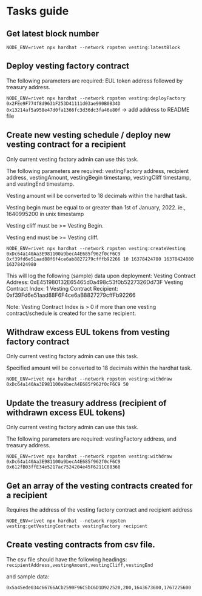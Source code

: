 # Tasks guide


## Get latest block number

`NODE_ENV=rivet npx hardhat --network ropsten vesting:latestBlock`


## Deploy vesting factory contract

The following parameters are required: EUL token address followed by treasury address.

`NODE_ENV=rivet npx hardhat --network ropsten vesting:deployFactory 0x2FEe9F774f8d963bF253D41111d03ae990B0834D 0x13214af5a958e47d0fa1366fc3d36dc3fa46e80f`
 -> add address to README file


## Create new vesting schedule / deploy new vesting contract for a recipient 

Only current vesting factory admin can use this task.

The following parameters are required: vestingFactory address, recipient address, vestingAmount, vestingBegin timestamp, vestingCliff timestamp, and vestingEnd timestamp.

Vesting amount will be converted to 18 decimals within the hardhat task.

Vesting begin must be equal to or greater than 1st of January, 2022. ie., 1640995200 in unix timestamp 

Vesting cliff must be >= Vesting Begin.

Vesting end must be >= Vesting cliff.

`NODE_ENV=rivet npx hardhat --network ropsten vesting:createVesting 0xDc64a140Aa3E981100a9becA4E685f962f0cF6C9 0xf39fd6e51aad88f6f4ce6ab8827279cfffb92266 10 16378424780 16378424880 16378424980` 

This will log the following (sample) data upon deployment:
Vesting Contract Address: 0xE451980132E65465d0a498c53f0b5227326Dd73F
Vesting Contract Index: 1 
Vesting Contract Recipient: 0xf39Fd6e51aad88F6F4ce6aB8827279cffFb92266

Note: Vesting Contract Index is > 0 if more than one vesting contract/schedule is created for the same recipient.


## Withdraw excess EUL tokens from vesting factory contract

Only current vesting factory admin can use this task.

Specified amount will be converted to 18 decimals within the hardhat task.

`NODE_ENV=rivet npx hardhat --network ropsten vesting:withdraw 0xDc64a140Aa3E981100a9becA4E685f962f0cF6C9 50`


## Update the treasury address (recipient of withdrawn excess EUL tokens)

Only current vesting factory admin can use this task.

The following parameters are required: vestingFactory address, and treasury address.

`NODE_ENV=rivet npx hardhat --network ropsten vesting:withdraw 0xDc64a140Aa3E981100a9becA4E685f962f0cF6C9 0x612fB03ffE34e5217ac7524204e45F6211C08360`


## Get an array of the vesting contracts created for a recipient

Requires the address of the vesting factory contract and recipient address

`NODE_ENV=rivet npx hardhat --network ropsten vesting:getVestingContracts vestingFactory recipient`


## Create vesting contracts from csv file. 

The csv file should have the following headings: 
`recipientAddress,vestingAmount,vestingCliff,vestingEnd`

and sample data:

`0x5a45ede034c66766ACb2590F96C5bC6D1D922520,200,1643673600,1767225600`